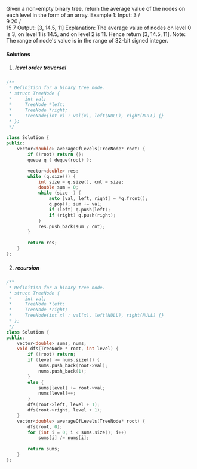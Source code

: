 Given a non-empty binary tree, return the average value of the nodes on each level in the form of an array.
Example 1:
Input:
    3
   / \
  9  20
    /  \
   15   7
Output: [3, 14.5, 11]
Explanation:
The average value of nodes on level 0 is 3,  on level 1 is 14.5, and on level 2 is 11. Hence return [3, 14.5, 11].
Note:
The range of node's value is in the range of 32-bit signed integer.

#### Solutions

1. ##### level order traversal

```cpp
/**
 * Definition for a binary tree node.
 * struct TreeNode {
 *     int val;
 *     TreeNode *left;
 *     TreeNode *right;
 *     TreeNode(int x) : val(x), left(NULL), right(NULL) {}
 * };
 */

class Solution {
public:
    vector<double> averageOfLevels(TreeNode* root) {
        if (!root) return {};
        queue q { deque{root} };

        vector<double> res;
        while (q.size()) {
            int size = q.size(), cnt = size;
            double sum = 0;
            while (size--) {
                auto [val, left, right] = *q.front();
                q.pop(); sum += val;
                if (left) q.push(left);
                if (right) q.push(right);
            }
            res.push_back(sum / cnt);
        }

        return res;
    }
};
```


2. ##### recursion


```cpp
/**
 * Definition for a binary tree node.
 * struct TreeNode {
 *     int val;
 *     TreeNode *left;
 *     TreeNode *right;
 *     TreeNode(int x) : val(x), left(NULL), right(NULL) {}
 * };
 */
class Solution {
public:
    vector<double> sums, nums;
    void dfs(TreeNode * root, int level) {
        if (!root) return;
        if (level >= nums.size()) {
            sums.push_back(root->val);
            nums.push_back(1);
        }
        else {
            sums[level] += root->val;
            nums[level]++;
        }
        dfs(root->left, level + 1);
        dfs(root->right, level + 1);
    }
    vector<double> averageOfLevels(TreeNode* root) {
        dfs(root, 0);
        for (int i = 0; i < sums.size(); i++)
            sums[i] /= nums[i];
        
        return sums;
    }
};
```
